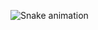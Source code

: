 <!--**Tdelanhese/Tdelanhese** is a ✨ _special_ ✨ repository because its `README.md` (this file) appears on your GitHub profile.-->

![Snake animation](https://github.com/Tdelanhese/Tdelanhese/blob/output/github-contribution-grid-snake.svg)



